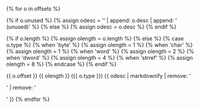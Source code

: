 {% for o in offsets %}
<tr>

{% if o.unused %}
  {% assign odesc = '<span class="unknown">' | append: o.desc | append: ' (unused)</span>' %}
{% else %}
  {% assign odesc = o.desc %}
{% endif %}

{% if o.length %}
  {% assign olength = o.length %}
{% else %}
  {% case o.type %}
    {% when 'byte' %}
      {% assign olength = 1 %}
    {% when 'char' %}
      {% assign olength = 1 %}
    {% when 'word' %}
      {% assign olength = 2 %}
    {% when 'dword' %}
      {% assign olength = 4 %}
    {% when 'strref' %}
      {% assign olength = 8 %}
  {% endcase %}
{% endif %}

  <td>{{ o.offset }}</td>
  <td>{{ olength }} ({{ o.type }})</td>
  <td>{{ odesc | markdownify | remove: '<p>' | remove: '</p>' }}</td>
</tr>
{% endfor %}
